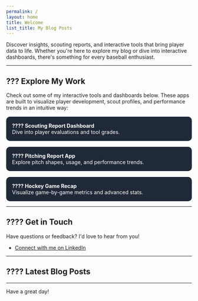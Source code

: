 ```yaml
---
permalink: /
layout: home
title: Welcome
list_title: My Blog Posts
---
```


Discover insights, scouting reports, and interactive tools that bring player data to life. Whether you're here to explore my blog or dive into interactive dashboards, there's something for every baseball enthusiast.

---

## ??? Explore My Work

Check out some of my interactive tools and dashboards below. These apps are built to visualize player development, scout profiles, and performance trends in an intuitive way:

<div style="display: flex; flex-wrap: wrap; gap: 1rem; margin-top: 1rem;">

  <a href="https://colin-sanders.shinyapps.io/shinydash" style="flex: 1 1 300px; padding: 1rem; background: #1f2937; color: white; border-radius: 10px; text-decoration: none;">
    <strong>???? Scouting Report Dashboard</strong><br>
    Dive into player evaluations and tool grades.
  </a>

  <a href="https://colin-sanders.shinyapps.io/shinyapp" style="flex: 1 1 300px; padding: 1rem; background: #1f2937; color: white; border-radius: 10px; text-decoration: none;">
    <strong>???? Pitching Report App</strong><br>
    Explore pitch shapes, usage, and performance trends.
  </a>

  <a href="https://colin-sanders.shinyapps.io/stickandpuck" style="flex: 1 1 300px; padding: 1rem; background: #1f2937; color: white; border-radius: 10px; text-decoration: none;">
    <strong>???? Hockey Game Recap</strong><br>
    Visualize game-by-game metrics and advanced stats.
  </a>

</div>

---

## ???? Get in Touch

Have questions or feedback? I'd love to hear from you!

- [Connect with me on LinkedIn](www.linkedin.com/in/colin-sanders-14302521a)

---

## ???? Latest Blog Posts

---

Have a great day!
